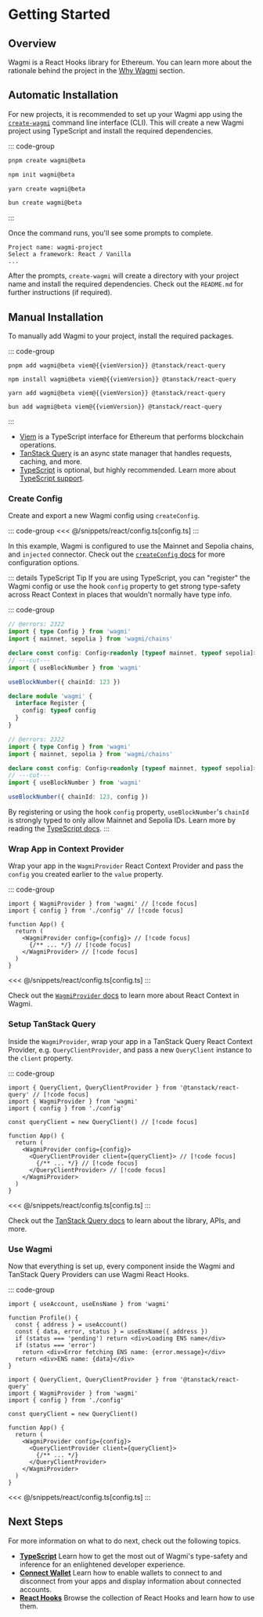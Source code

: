 <script setup>
import packageJson from '../../packages/react/package.json'

const viemVersion = packageJson.peerDependencies.viem
</script>

# Getting Started

## Overview

Wagmi is a React Hooks library for Ethereum. You can learn more about the rationale behind the project in the [Why Wagmi](/react/why-wagmi) section.

## Automatic Installation

For new projects, it is recommended to set up your Wagmi app using the [`create-wagmi`](/cli/create-wagmi) command line interface (CLI). This will create a new Wagmi project using TypeScript and install the required dependencies.

::: code-group
```bash [pnpm]
pnpm create wagmi@beta
```

```bash [npm]
npm init wagmi@beta
```

```bash [yarn]
yarn create wagmi@beta
```

```bash [bun]
bun create wagmi@beta
```
:::

Once the command runs, you'll see some prompts to complete.

```
Project name: wagmi-project
Select a framework: React / Vanilla
...
```

After the prompts, `create-wagmi` will create a directory with your project name and install the required dependencies. Check out the `README.md` for further instructions (if required).

## Manual Installation

To manually add Wagmi to your project, install the required packages.

::: code-group
```bash-vue [pnpm]
pnpm add wagmi@beta viem@{{viemVersion}} @tanstack/react-query
```

```bash-vue [npm]
npm install wagmi@beta viem@{{viemVersion}} @tanstack/react-query
```

```bash-vue [yarn]
yarn add wagmi@beta viem@{{viemVersion}} @tanstack/react-query
```

```bash-vue [bun]
bun add wagmi@beta viem@{{viemVersion}} @tanstack/react-query
```

:::

- [Viem](https://viem.sh) is a TypeScript interface for Ethereum that performs blockchain operations.
- [TanStack Query](https://tanstack.com/query/v5) is an async state manager that handles requests, caching, and more.
- [TypeScript](/react/typescript) is optional, but highly recommended. Learn more about [TypeScript support](/react/typescript).

### Create Config

Create and export a new Wagmi config using `createConfig`.

::: code-group
<<< @/snippets/react/config.ts[config.ts]
:::

In this example, Wagmi is configured to use the Mainnet and Sepolia chains, and `injected` connector. Check out the [`createConfig` docs](/react/api/createConfig) for more configuration options.


::: details TypeScript Tip
If you are using TypeScript, you can "register" the Wagmi config or use the hook `config` property to get strong type-safety across React Context in places that wouldn't normally have type info.

::: code-group
```ts twoslash [register config]
// @errors: 2322
import { type Config } from 'wagmi'
import { mainnet, sepolia } from 'wagmi/chains'

declare const config: Config<readonly [typeof mainnet, typeof sepolia]>
// ---cut---
import { useBlockNumber } from 'wagmi'

useBlockNumber({ chainId: 123 })

declare module 'wagmi' {
  interface Register {
    config: typeof config
  }
}
```

```ts twoslash [hook config property]
// @errors: 2322
import { type Config } from 'wagmi'
import { mainnet, sepolia } from 'wagmi/chains'

declare const config: Config<readonly [typeof mainnet, typeof sepolia]>
// ---cut---
import { useBlockNumber } from 'wagmi'

useBlockNumber({ chainId: 123, config })
```

By registering or using the hook `config` property, `useBlockNumber`'s `chainId` is strongly typed to only allow Mainnet and Sepolia IDs. Learn more by reading the [TypeScript docs](/react/typescript#config-types).
:::

### Wrap App in Context Provider

Wrap your app in the `WagmiProvider` React Context Provider and pass the `config` you created earlier to the `value` property.

::: code-group
```tsx [app.tsx]
import { WagmiProvider } from 'wagmi' // [!code focus]
import { config } from './config' // [!code focus]

function App() {
  return (
    <WagmiProvider config={config}> // [!code focus]
      {/** ... */} // [!code focus]
    </WagmiProvider> // [!code focus]
  )
}
```
<<< @/snippets/react/config.ts[config.ts]
:::

Check out the [`WagmiProvider` docs](/react/WagmiProvider) to learn more about React Context in Wagmi.

### Setup TanStack Query

Inside the `WagmiProvider`, wrap your app in a TanStack Query React Context Provider, e.g. `QueryClientProvider`, and pass a new `QueryClient` instance to the `client` property.

::: code-group
```tsx [app.tsx]
import { QueryClient, QueryClientProvider } from '@tanstack/react-query' // [!code focus]
import { WagmiProvider } from 'wagmi'
import { config } from './config'

const queryClient = new QueryClient() // [!code focus]

function App() {
  return (
    <WagmiProvider config={config}>
      <QueryClientProvider client={queryClient}> // [!code focus]
        {/** ... */} // [!code focus]
      </QueryClientProvider> // [!code focus]
    </WagmiProvider>
  )
}
```
<<< @/snippets/react/config.ts[config.ts]
:::

Check out the [TanStack Query docs](https://tanstack.com/query/v5/docs/react) to learn about the library, APIs, and more.

### Use Wagmi

Now that everything is set up, every component inside the Wagmi and TanStack Query Providers can use Wagmi React Hooks.

::: code-group
```tsx [profile.tsx]
import { useAccount, useEnsName } from 'wagmi'

function Profile() {
  const { address } = useAccount()
  const { data, error, status } = useEnsName({ address })
  if (status === 'pending') return <div>Loading ENS name</div>
  if (status === 'error')
    return <div>Error fetching ENS name: {error.message}</div>
  return <div>ENS name: {data}</div>
}
```

```tsx [app.tsx]
import { QueryClient, QueryClientProvider } from '@tanstack/react-query'
import { WagmiProvider } from 'wagmi'
import { config } from './config'

const queryClient = new QueryClient()

function App() {
  return (
    <WagmiProvider config={config}>
      <QueryClientProvider client={queryClient}>
        {/** ... */}
      </QueryClientProvider>
    </WagmiProvider>
  )
}
```
<<< @/snippets/react/config.ts[config.ts]
:::

## Next Steps

For more information on what to do next, check out the following topics.

- [**TypeScript**](/react/typescript) Learn how to get the most out of Wagmi's type-safety and inference for an enlightened developer experience.
- [**Connect Wallet**](/react/) Learn how to enable wallets to connect to and disconnect from your apps and display information about connected accounts.
- [**React Hooks**](/react/) Browse the collection of React Hooks and learn how to use them.
